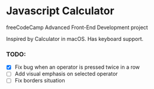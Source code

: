 # Javascript Calculator
freeCodeCamp Advanced Front-End Development project

Inspired by Calculator in macOS. Has keyboard support.

### TODO:
- [x] Fix bug when an operator is pressed twice in a row
- [ ] Add visual emphasis on selected operator
- [ ] Fix borders situation
